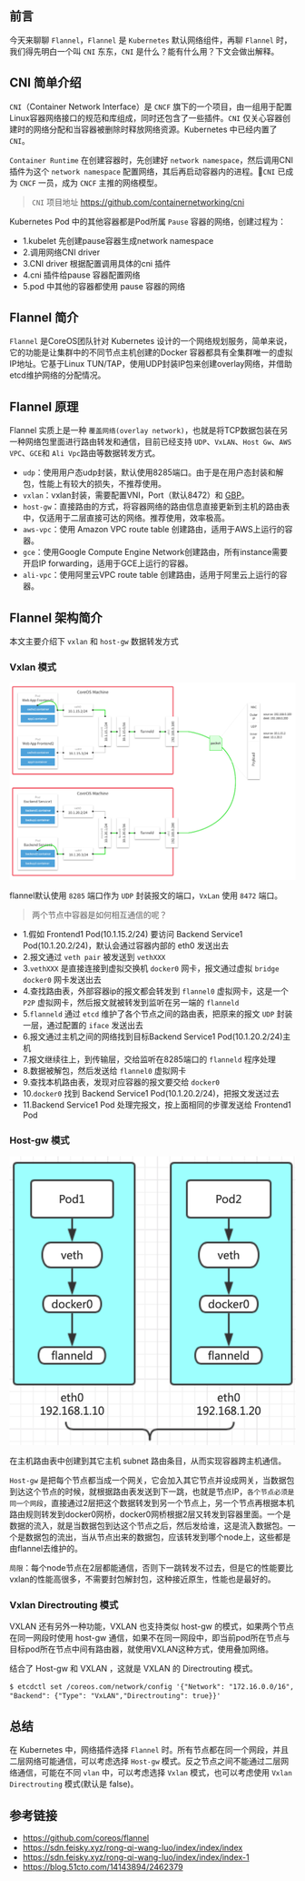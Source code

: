 ## 前言

今天来聊聊 `Flannel`，`Flannel` 是 `Kubernetes` 默认网络组件，再聊 `Flannel` 时，我们得先明白一个叫 `CNI` 东东，`CNI` 是什么？能有什么用？下文会做出解释。

## CNI 简单介绍

`CNI`（Container Network Interface）是 `CNCF` 旗下的一个项目，由一组用于配置Linux容器网络接口的规范和库组成，同时还包含了一些插件。`CNI` 仅关心容器创建时的网络分配和当容器被删除时释放网络资源。Kubernetes 中已经内置了 `CNI`。

`Container Runtime` 在创建容器时，先创建好 `network namespace`，然后调用CNI插件为这个 `network namespace` 配置网络，其后再启动容器内的进程。`CNI` 已成为 `CNCF` 一员，成为 `CNCF` 主推的网络模型。

> `CNI` 项目地址 https://github.com/containernetworking/cni

Kubernetes Pod 中的其他容器都是Pod所属 `Pause` 容器的网络，创建过程为：

- 1.kubelet 先创建pause容器生成network namespace
- 2.调用网络CNI driver
- 3.CNI driver 根据配置调用具体的cni 插件
- 4.cni 插件给pause 容器配置网络
- 5.pod 中其他的容器都使用 pause 容器的网络

## Flannel 简介

`Flannel` 是CoreOS团队针对 Kubernetes 设计的一个网络规划服务，简单来说，它的功能是让集群中的不同节点主机创建的Docker 容器都具有全集群唯一的虚拟IP地址。它基于Linux TUN/TAP，使用UDP封装IP包来创建overlay网络，并借助etcd维护网络的分配情况。

## Flannel 原理

Flannel 实质上是一种 `覆盖网络(overlay network)`，也就是将TCP数据包装在另一种网络包里面进行路由转发和通信，目前已经支持 `UDP`、`VxLAN`、`Host Gw`、`AWS VPC`、`GCE`和 `Ali Vpc`路由等数据转发方式。

- `udp`：使用用户态udp封装，默认使用8285端口。由于是在用户态封装和解包，性能上有较大的损失，不推荐使用。
- `vxlan`：vxlan封装，需要配置VNI，Port（默认8472）和 [GBP](https://github.com/torvalds/linux/commit/3511494ce2f3d3b77544c79b87511a4ddb61dc89)。
- `host-gw`：直接路由的方式，将容器网络的路由信息直接更新到主机的路由表中，仅适用于二层直接可达的网络。推荐使用，效率极高。
- `aws-vpc`：使用 Amazon VPC route table 创建路由，适用于AWS上运行的容器。
- `gce`：使用Google Compute Engine Network创建路由，所有instance需要开启IP forwarding，适用于GCE上运行的容器。
- `ali-vpc`：使用阿里云VPC route table 创建路由，适用于阿里云上运行的容器。

## Flannel 架构简介

本文主要介绍下 `vxlan` 和 `host-gw` 数据转发方式

### Vxlan 模式

![](/img/flannel-vxlan.png)

flannel默认使用 `8285` 端口作为 `UDP` 封装报文的端口，`VxLan` 使用 `8472` 端口。

> 两个节点中容器是如何相互通信的呢？

- 1.假如 Frontend1 Pod(10.1.15.2/24) 要访问 Backend Service1 Pod(10.1.20.2/24)，默认会通过容器内部的 eth0 发送出去
- 2.报文通过 `veth pair` 被发送到 `vethXXX`
- 3.`vethXXX` 是直接连接到虚拟交换机 `docker0` 网卡，报文通过虚拟 `bridge docker0` 网卡发送出去
- 4.查找路由表，外部容器ip的报文都会转发到 `flannel0` 虚拟网卡，这是一个 `P2P` 虚拟网卡，然后报文就被转发到监听在另一端的 `flanneld`
- 5.`flanneld` 通过 `etcd` 维护了各个节点之间的路由表，把原来的报文 `UDP` 封装一层，通过配置的 `iface` 发送出去
- 6.报文通过主机之间的网络找到目标Backend Service1 Pod(10.1.20.2/24)主机
- 7.报文继续往上，到传输层，交给监听在8285端口的 `flanneld` 程序处理
- 8.数据被解包，然后发送给 `flannel0` 虚拟网卡
- 9.查找本机路由表，发现对应容器的报文要交给 `docker0`
- 10.`docker0` 找到 Backend Service1 Pod(10.1.20.2/24)，把报文发送过去
- 11.Backend Service1 Pod 处理完报文，按上面相同的步骤发送给 Frontend1 Pod

### Host-gw 模式

![](/img/flannel-host-gw-1.png)

在主机路由表中创建到其它主机 subnet 路由条目，从而实现容器跨主机通信。

`Host-gw` 是把每个节点都当成一个网关，它会加入其它节点并设成网关，当数据包到达这个节点的时候，就根据路由表发送到下一跳，也就是节点IP，`各个节点必须是同一个网段`，直接通过2层把这个数据转发到另一个节点上，另一个节点再根据本机路由规则转发到docker0网桥，docker0网桥根据2层又转发到容器里面。一个是数据的流入，就是当数据包到达这个节点之后，然后发给谁，这是流入数据包。一个是数据包的流出，当从节点出来的数据包，应该转发到哪个node上，这些都是由flannel去维护的。

`局限`：每个node节点在2层都能通信，否则下一跳转发不过去，但是它的性能要比vxlan的性能高很多，不需要封包解封包，这种接近原生，性能也是最好的。

### Vxlan Directrouting 模式

VXLAN 还有另外一种功能，VXLAN 也支持类似 host-gw 的模式，如果两个节点在同一网段时使用 host-gw 通信，如果不在同一网段中，即当前pod所在节点与目标pod所在节点中间有路由器，就使用VXLAN这种方式，使用叠加网络。

结合了 Host-gw 和 VXLAN ，这就是 VXLAN 的 Directrouting 模式。

```
$ etcdctl set /coreos.com/network/config '{"Network": "172.16.0.0/16", "Backend": {"Type": "VxLAN","Directrouting": true}}'
```

## 总结

在 Kubernetes 中，网络插件选择 `Flannel` 时。所有节点都在同一个网段，并且二层网络可能通信，可以考虑选择 `Host-gw` 模式。反之节点之间不能通过二层网络通信，可能在不同 `vlan` 中，可以考虑选择 `Vxlan` 模式，也可以考虑使用 `Vxlan Directrouting` 模式(默认是 false)。

## 参考链接

- https://github.com/coreos/flannel
- https://sdn.feisky.xyz/rong-qi-wang-luo/index/index/index
- https://sdn.feisky.xyz/rong-qi-wang-luo/index/index/index-1
- https://blog.51cto.com/14143894/2462379
